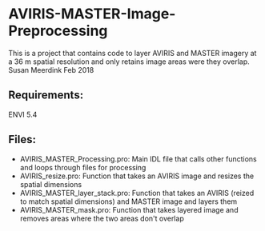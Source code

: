# AVIRIS-MASTER-Image-Preprocessing
This is a project that contains code to layer AVIRIS and MASTER imagery at a 36 m spatial resolution and only retains image areas were they overlap.
Susan Meerdink
Feb 2018

## Requirements:
ENVI 5.4

## Files:
* AVIRIS_MASTER_Processing.pro: Main IDL file that calls other functions and loops through files for processing
* AVIRIS_resize.pro: Function that takes an AVIRIS image and resizes the spatial dimensions
* AVIRIS_MASTER_layer_stack.pro: Function that takes an AVIRIS (reized to match spatial dimensions) and MASTER image and layers them
* AVIRIS_MASTER_mask.pro: Function that takes layered image and removes areas where the two areas don't overlap
